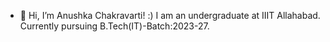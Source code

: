 - 👋 Hi, I’m Anushka Chakravarti! :)
I am an undergraduate at IIIT Allahabad.
Currently pursuing B.Tech(IT)-Batch:2023-27.


